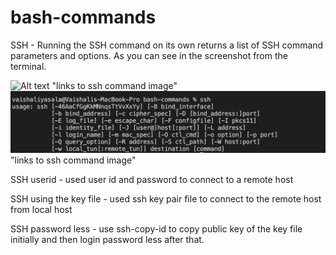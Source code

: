 # bash-commands

SSH - Running the SSH command on its own returns a list of SSH command parameters and options. As you can see in the screenshot from the terminal.

![Alt text](/Users/vaishaliyasala/Documents/bash-commands/ssh/ssh.png) "links to ssh command image"
![Alt text](/ssh/ssh.png) "links to ssh command image"

SSH userid - used user id and password to connect to a remote host

SSH using the key file - used ssh key pair file to connect to the remote host from local host

SSH password less - use ssh-copy-id to copy public key of the key file initially and then login password less after that.